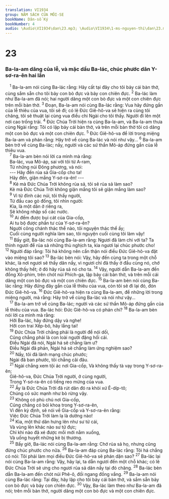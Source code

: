 ```yaml
---
translation: VI1934
group: NĂM SÁCH CỦA MÔI-SE
bookName: Dân-số Ký 
bookNumber: 4
audio: \Audio\VI1934\dan\23.mp3; \Audio\VI1934\1-ms-nguyen-thi\dan\23.mp3
---
```


<div class="title"><h1>23</h1><h3>Ba-la-am dâng của lễ, và mặc dầu Ba-lác, chúc phước dân Y-sơ-ra-ên hai lần</h3></div>
<span class="verse dan_23_1"> <sup>1</sup> Ba-la-am nói cùng Ba-lác rằng: Hãy cất tại đây cho tôi bảy cái bàn thờ, cùng sắm sẵn cho tôi bảy con bò đực và bảy con chiên đực. </span>
<span class="verse dan_23_2"><sup>2</sup> Ba-lác làm như Ba-la-am đã nói; hai người dâng một con bò đực và một con chiên đực trên mỗi bàn thờ. </span>
<span class="verse dan_23_3"><sup>3</sup> Đoạn, Ba-la-am nói cùng Ba-lác rằng: Vua hãy đứng gần của lễ thiêu của vua, tôi sẽ đi; có lẽ Đức Giê-hô-va sẽ hiện ra cùng tôi chăng, tôi sẽ thuật lại cùng vua điều chi Ngài cho tôi thấy. Người đi lên một nơi cao trống trải. </span>
<span class="verse dan_23_4"><sup>4</sup> Đức Chúa Trời hiện ra cùng Ba-la-am, và Ba-la-am thưa cùng Ngài rằng: Tôi có lập bảy cái bàn thờ, và trên mỗi bàn thờ tôi có dâng một con bò đực và một con chiên đực. </span>
<span class="verse dan_23_5"><sup>5</sup> Đức Giê-hô-va để lời trong miệng Ba-la-am và phán rằng: Hãy trở về cùng Ba-lác và nói như vậy… </span>
<span class="verse dan_23_6"><sup>6</sup> Ba-la-am bèn trở về cùng Ba-lác; nầy, người và các sứ thần Mô-áp đứng gần của lễ thiêu vua. <br/></span>
<span class="verse dan_23_7"> <sup>7</sup> Ba-la-am bèn nói lời ca mình mà rằng: <br/> Ba-lác, vua Mô-áp, sai vời tôi từ A-ram, <br/> Từ những núi Đông phương, và nói: <br/> --- Hãy đến rủa sả Gia-cốp cho ta! <br/> Hãy đến, giận mắng Y-sơ-ra-ên! --- <br/></span>
<span class="verse dan_23_8"> <sup>8</sup> Kẻ mà Đức Chúa Trời không rủa sả, tôi sẽ rủa sả làm sao? <br/> Kẻ mà Đức Chúa Trời không giận mắng tôi sẽ giận mắng làm sao? <br/></span>
<span class="verse dan_23_9"> <sup>9</sup> Vì từ đỉnh các núi, tôi thấy người, <br/> Từ đầu cao gò đống, tôi nhìn người: <br/> Kìa, là một dân ở riêng ra, <br/> Sẽ không nhập số các nước. <br/></span>
<span class="verse dan_23_10"> <sup>10</sup> Ai đếm được bụi cát của Gia-cốp, <br/> Ai tu bộ được phần tư của Y-sơ-ra-ên? <br/> Người công chánh thác thể nào, tôi nguyện thác thể ấy; <br/> Cuối cùng người nghĩa làm sao, tôi nguyện cuối cùng tôi làm vậy! <br/></span>
<span class="verse dan_23_11"> <sup>11</sup> Bấy giờ, Ba-lác nói cùng Ba-la-am rằng: Ngươi đã làm chi với ta? Ta thỉnh ngươi để rủa sả những thù nghịch ta, kìa ngươi lại chúc phước cho! </span>
<span class="verse dan_23_12"><sup>12</sup> Người đáp rằng: Tôi há không nên cẩn thận nói điều Đức Giê-hô-va đặt vào miệng tôi sao? </span>
<span class="verse dan_23_13"><sup>13</sup> Ba-lác bèn nói: Vậy, hãy đến cùng ta trong một chỗ khác, là nơi ngươi sẽ thấy dân nầy, vì ngươi chỉ đã thấy ở đầu cùng nó, chớ không thấy hết; ở đó hãy rủa sả nó cho ta. </span>
<span class="verse dan_23_14"><sup>14</sup> Vậy, người dẫn Ba-la-am đến đồng Xô-phim, trên chót núi Phích-ga, lập bảy cái bàn thờ, và trên mỗi cái dâng một con bò đực và một con chiên đực. </span>
<span class="verse dan_23_15"><sup>15</sup> Ba-la-am bèn nói cùng Ba-lác rằng: Hãy đứng đây gần của lễ thiêu của vua, còn tôi sẽ đi lại đó, đón Đức Giê-hô-va. </span>
<span class="verse dan_23_16"><sup>16</sup> Đức Giê-hô-va hiện ra cùng Ba-la-am, để những lời trong miệng người, mà rằng: Hãy trở về cùng Ba-lác và nói như vậy… <br/></span>
<span class="verse dan_23_17"> <sup>17</sup> Ba-la-am trở về cùng Ba-lác; người và các sứ thần Mô-áp đứng gần của lễ thiêu của vua. Ba-lác hỏi: Đức Giê-hô-va có phán chi? </span>
<span class="verse dan_23_18"><sup>18</sup> Ba-la-am bèn nói lời ca mình mà rằng: <br/> Hỡi Ba-lác, hãy đứng dậy và nghe! <br/> Hỡi con trai Xếp-bô, hãy lắng tai! <br/></span>
<span class="verse dan_23_19"> <sup>19</sup> Đức Chúa Trời chẳng phải là người để nói dối, <br/> Cũng chẳng phải là con loài người đặng hối cải. <br/> Điều Ngài đã nói, Ngài há sẽ chẳng làm ư? <br/> Điều Ngài đã phán, Ngài há sẽ chẳng làm ứng nghiệm sao? <br/></span>
<span class="verse dan_23_20"> <sup>20</sup> Nầy, tôi đã lãnh mạng chúc phước; <br/> Ngài đã ban phước, tôi chẳng cãi đâu. <br/></span>
<span class="verse dan_23_21"> <sup>21</sup> Ngài chẳng xem tội ác nơi Gia-cốp, Và không thấy tà vạy trong Y-sơ-ra-ên; <br/> Giê-hô-va, Đức Chúa Trời người, ở cùng người, <br/> Trong Y-sơ-ra-ên có tiếng reo mừng của vua. <br/></span>
<span class="verse dan_23_22"> <sup>22</sup> Ấy là Đức Chúa Trời đã rút dân đó ra khỏi xứ Ê-díp-tô; <br/> Chúng có sức mạnh như bò rừng vậy. <br/></span>
<span class="verse dan_23_23"> <sup>23</sup> Không có phù chú nơi Gia-cốp, <br/> Cũng chẳng có bói khoa trong Y-sơ-ra-ên, <br/> Vì đến kỳ định, sẽ nói về Gia-cốp và Y-sơ-ra-ên rằng: <br/> Việc Đức Chúa Trời làm lạ là dường nào! <br/></span>
<span class="verse dan_23_24"> <sup>24</sup> Kìa, một thứ dân hưng lên như sư tử cái, <br/> Và vùng lên khác nào sư tử đực; <br/> Chỉ khi nào đã xé được mồi mới nằm xuống, <br/> Và uống huyết những kẻ bị thương. <br/></span>
<span class="verse dan_23_25"> <sup>25</sup> Bấy giờ, Ba-lác nói cùng Ba-la-am rằng: Chớ rủa sả họ, nhưng cũng đừng chúc phước cho nữa. </span>
<span class="verse dan_23_26"><sup>26</sup> Ba-la-am đáp cùng Ba-lác rằng: Tôi há chẳng có nói: Tôi phải làm mọi điều Đức Giê-hô-va sẽ phán dặn sao? </span>
<span class="verse dan_23_27"><sup>27</sup> Ba-lác lại nói cùng Ba-la-am rằng: Vậy, hãy lại, ta dẫn ngươi đến một chỗ khác; có lẽ Đức Chúa Trời sẽ ưng cho ngươi rủa sả dân nầy tại đó chăng. </span>
<span class="verse dan_23_28"><sup>28</sup> Ba-lác bèn dẫn Ba-la-am đến chót núi Phê-ô, đối ngang đồng vắng. </span>
<span class="verse dan_23_29"><sup>29</sup> Ba-la-am nói cùng Ba-lác rằng: Tại đây, hãy lập cho tôi bảy cái bàn thờ, và sắm sẵn bảy con bò đực và bảy con chiên đực. </span>
<span class="verse dan_23_30"><sup>30</sup> Vậy, Ba-lác làm theo như Ba-la-am đã nói; trên mỗi bàn thờ, người dâng một con bò đực và một con chiên đực. <br/></span>
